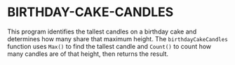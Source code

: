 # BIRTHDAY-CAKE-CANDLES
This program identifies the tallest candles on a birthday cake and determines how many share that maximum height. The `birthdayCakeCandles` function uses `Max()` to find the tallest candle and `Count()` to count how many candles are of that height, then returns the result.
